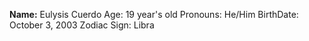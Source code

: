 **Name:** Eulysis Cuerdo
Age: 19 year's old
Pronouns: He/Him
BirthDate: October 3, 2003
Zodiac Sign: Libra
